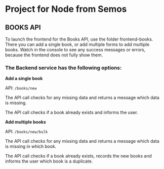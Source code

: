 # Project for Node from Semos

## BOOKS API

To launch the frontend for the Books API, use the folder frontend-books.
There you can add a single book, or add multiple forms to add multiple books.
Watch in the console to see any success messages or errors, because the frontend does not fully show them.

### The Backend service has the following options:

**Add a single book**

API: `/books/new`

The API call checks for any missing data and returns a message which data is missing.

The API call checks if a book already exists and informs the user.


**Add multiple books**

API: `/books/new/bulk`

The API call checks for any missing data and returns a message which data is missing in which book.

The API call checks if a book already exists, records the new books and informs the user which book is a duplicate.